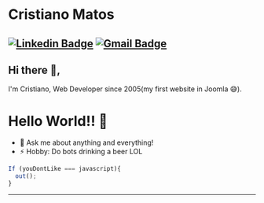 # Cristiano Matos
[![Linkedin Badge](https://img.shields.io/badge/-cristianomatos-blue?style=flat-square&logo=Linkedin&logoColor=white&link=https://www.linkedin.com/in/cristianomatos/)](https://www.linkedin.com/in/cristianomatos/)
[![Gmail Badge](https://img.shields.io/badge/-ctoveloz@gmail.com-c14438?style=flat-square&logo=Gmail&logoColor=white&link=mailto:ctoveloz@gmail.com)](mailto:ctoveloz@gmail.com)
---

## Hi there 👋,           
I'm Cristiano, Web Developer since 2005(my first website in Joomla 😅).

# Hello World!! 🤔
- 💬 Ask me about anything and everything! 
- ⚡ Hobby: Do bots drinking a beer LOL 

```js
If (youDontLike === javascript){
  out();
}
```

---
